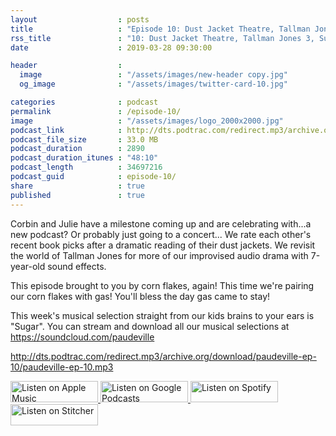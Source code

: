 ```yaml
---
layout                  : posts
title                   : "Episode 10: Dust Jacket Theatre, Tallman Jones 3, Sugar"
rss_title               : "10: Dust Jacket Theatre, Tallman Jones 3, Sugar"
date                    : 2019-03-28 09:30:00

header                  : 
  image                 : "/assets/images/new-header copy.jpg"
  og_image              : "/assets/images/twitter-card-10.jpg"

categories              : podcast
permalink               : /episode-10/
image                   : "/assets/images/logo_2000x2000.jpg"
podcast_link            : http://dts.podtrac.com/redirect.mp3/archive.org/download/paudeville-ep-10/paudeville-ep-10.mp3
podcast_file_size       : 33.0 MB
podcast_duration        : 2890
podcast_duration_itunes : "48:10"
podcast_length          : 34697216
podcast_guid            : episode-10/
share                   : true
published               : true 
---
```

Corbin and Julie have a milestone coming up and are celebrating with...a new podcast? Or probably just going to a concert...
We rate each other's recent book picks after a dramatic reading of their dust jackets.
We revisit the world of Tallman Jones for more of our improvised audio drama with 7-year-old sound effects.

This episode brought to you by corn flakes, again! This time we're pairing our corn flakes with gas! You'll bless the day gas came to stay!

This week's musical selection straight from our kids brains to your ears is "Sugar". You can stream and download all our musical selections at <a href="https://soundcloud.com/paudeville">https://soundcloud.com/paudeville</a>

http://dts.podtrac.com/redirect.mp3/archive.org/download/paudeville-ep-10/paudeville-ep-10.mp3

<a href="https://itunes.apple.com/us/podcast/paudeville/id1450915591">
	<img src='{{ site.url }}{{ site.baseurl }}/assets/images/US_UK_Apple_Podcasts_Listen_Badge_RGB_140x34.png' width='140px' height='34' alt='Listen on Apple Music'/>
</a>
<a href="https://play.google.com/music/m/Igre2ostm2ltqiq4sabzzrl5jcy?t=Paudeville">
	<img src='{{ site.url }}{{ site.baseurl }}/assets/images/google_podcasts_badge_140x34.png' width='140px' height='34' alt='Listen on Google Podcasts'/>
</a>
<a href="https://open.spotify.com/show/4q5RNUUtU4XFqsymP7dcTw">
	<img src='{{ site.url }}{{ site.baseurl }}/assets/images/Spotify_Listen_Badge_RGB_140x34.png' width='140px' height='34' alt='Listen on Spotify'/>
</a>
<a href="https://www.stitcher.com/s?fid=363388&refid=stpr">
	<img src='{{ site.url }}{{ site.baseurl }}/assets/images/Stitcher_Listen_Badge_Color_Dark_BG_140x34.png' width='140px' height='34' alt='Listen on Stitcher'/>
</a>
